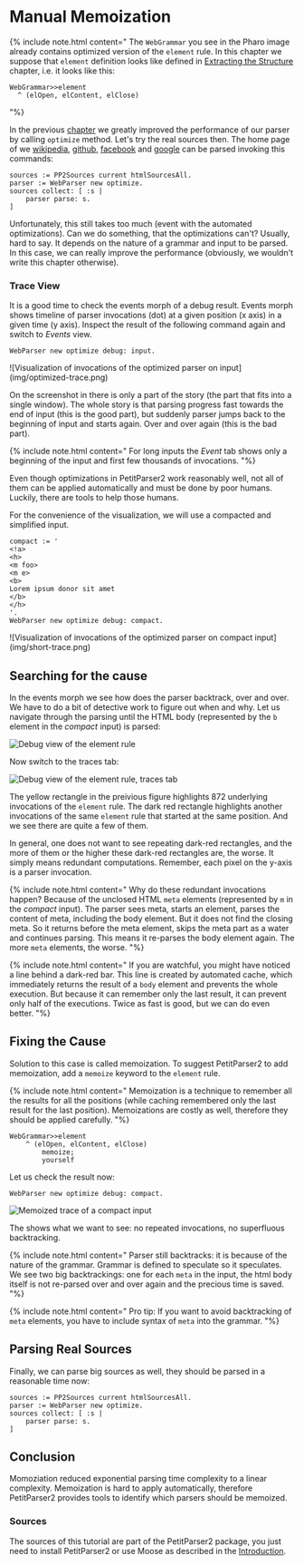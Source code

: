 # Manual Memoization

{% include note.html content="
The ```WebGrammar``` you see in the Pharo image already contains optimized version of the ```element``` rule. 
In this chapter we suppose that ```element``` definition looks like defined in [Extracting the Structure](csgrammar.md) chapter, i.e. it looks like this:
```smalltalk
WebGrammar>>element
  ^ (elOpen, elContent, elClose)
```
"%}

In the previous [chapter](optimizations.md) we greatly improved the performance of our parser by calling ```optimize``` method. 
Let's try the real sources then.
The home page of we [wikipedia](https://wikipedia.org), [github](https://github.com), [facebook](https://facebook.com) and [google](https://google.com) can be parsed invoking this commands:

```smalltalk
sources := PP2Sources current htmlSourcesAll.
parser := WebParser new optimize.
sources collect: [ :s |
	parser parse: s.
]
```

Unfortunately, this still takes too much (event with the automated optimizations). 
Can we do something, that the optimizations can't? 
Usually, hard to say. 
It depends on the nature of a grammar and input to be parsed.
In this case, we can really improve the performance (obviously, we wouldn't write this chapter otherwise).

### Trace View
It is a good time to check the events morph of a debug result. 
Events morph shows timeline of parser invocations (dot) at a given position (x axis) in a given time (y axis).
Inspect the result of the following command again and switch to *Events* view.

```smalltalk
WebParser new optimize debug: input.
```

<a id="optimizedTrace" />
![Visualization of invocations of the optimized parser on input](img/optimized-trace.png)

On the screenshot in there is only a part of the story (the part that fits into a single window).
The whole story is that parsing progress fast towards the end of input (this is the good part),  but suddenly parser jumps back to the beginning of input and starts again. 
Over and over again (this is the bad part).

{% include note.html content="
For long inputs the *Event* tab shows only a beginning of the input and first few thousands of invocations.
"%}

Even though optimizations in PetitParser2 work reasonably well, not all of them can be applied automatically and must be done by poor humans.
Luckily, there are tools to help those humans. 

For the convenience of the visualization, we will use a compacted and simplified input.
```smalltalk
compact := '
<!a>
<h>
<m foo>
<m e>
<b>
Lorem ipsum donor sit amet
</b>
</h>
'.
WebParser new optimize debug: compact.
```

<a id="compactTrace" />
![Visualization of invocations of the optimized parser on compact input](img/short-trace.png)


## Searching for the cause

In the events morph we see how does the parser backtrack, over and over. 
We have to do a bit of detective work to figure out when and why. 
Let us navigate through the parsing until the HTML body (represented by the ```b``` element in the *compact* input) is parsed:



![Debug view of the ```element``` rule](img/optimized-debug-element.png)


Now switch to the traces tab:

![Debug view of the ```element``` rule, traces tab](img/optimized-trace-element.png)

The yellow rectangle in the preivious figure highlights 872 underlying invocations of the ```element``` rule. 
The dark red rectangle highlights another invocations of the same ```element``` rule that started at the same position. 
And we see there are quite a few of them. 

In general, one does not want to see repeating dark-red rectangles, and the more of them or the higher these dark-red rectangles are, the worse. 
It simply means redundant computations. 
Remember, each pixel on the y-axis is a parser invocation.


{% include note.html content="
Why do these redundant invocations happen? 
Because of the unclosed HTML ```meta``` elements (represented by ```m``` in the *compact* input). 
The parser sees meta, starts an element, parses the content of meta, including the body element. 
But it does not find the closing meta. 
So it returns before the meta element, skips the meta part as a water and continues parsing. 
This means it re-parses the body element again. 
The more ```meta``` elements, the worse.
"%}

{% include note.html content="
If you are watchful, you might have noticed a line behind a dark-red bar. 
This line is created by automated cache, which immediately returns the result of a ```body``` element and prevents the whole execution.
But because it can remember only the last result, it can prevent only half of the executions.
Twice as fast is good, but we can do even better.
"%}

## Fixing the Cause
Solution to this case is called memoization. 
To suggest PetitParser2 to add memoization, add a ```memoize``` keyword to the ```element``` rule.

{% include note.html content="
Memoization is a technique to remember all the results for all the positions (while caching remembered only the last result for the last position).
Memoizations are costly as well, therefore they should be applied carefully.
"%}

```smalltalk
WebGrammar>>element
	^ (elOpen, elContent, elClose)
		memoize;
		yourself
```
<!--
@@note Please note currently PetitParser2 does not support memoizations of push and pop parsers. The *"neutral"* parsers, for example a sequence of push and pop, as in the case of the ```element``` rule, can be memoized.
-->

Let us check the result now:

```smalltalk
WebParser new optimize debug: compact.
```


![Memoized trace of a compact input](img/memoized-trace.png)

The shows what we want to see: no repeated invocations, no superfluous backtracking. 


{% include note.html content="
Parser still backtracks: it is because of the nature of the grammar. 
Grammar is defined to speculate so it speculates. 
We see two big backtrackings: one for each ```meta``` in the input, the html body itself is not re-parsed over and over again and the precious time is saved.
"%}

{% include note.html content="
Pro tip: If you want to avoid backtracking of ```meta``` elements, you have to include syntax of ```meta``` into the grammar.
"%}

## Parsing Real Sources
Finally, we can parse big sources as well, they should be parsed in a reasonable time now:

```smalltalk
sources := PP2Sources current htmlSourcesAll.
parser := WebParser new optimize.
sources collect: [ :s |
	parser parse: s.
]
```

## Conclusion
Momoziation reduced exponential parsing time complexity to a linear complexity.
Memoization is hard to apply automatically, therefore PetitParser2 provides tools to identify which parsers should be memoized.

### Sources
The sources of this tutorial are part of the PetitParser2 package, you just need to install PetitParser2 or use Moose as described in the [Introduction](index.md).
